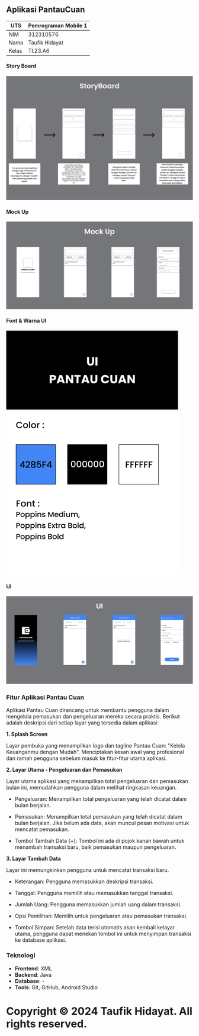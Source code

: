 ## Aplikasi PantauCuan 
| UTS  |  Pemrograman Mobile 1  
|-------|---------
| NIM   | 312310576
| Nama  | Taufik Hidayat
| Kelas | TI.23.A6

#### Story Board
![gambar](ss/storyboard.png)

#### Mock Up
![gambar](ss/mockup.png)

#### Font & Warna UI
![gambar](ss/color.png)

#### UI
![gambar](ss/ui.png)

### Fitur Aplikasi Pantau Cuan

Aplikasi Pantau Cuan dirancang untuk membantu pengguna dalam mengelola pemasukan dan pengeluaran mereka secara praktis. Berikut adalah deskripsi dari setiap layar yang tersedia dalam aplikasi:

**1. Splash Screen**

Layar pembuka yang menampilkan logo dan tagline Pantau Cuan: "Kelola Keuanganmu dengan Mudah".
Menciptakan kesan awal yang profesional dan ramah pengguna sebelum masuk ke fitur-fitur utama aplikasi.

**2. Layar Utama - Pengeluaran dan Pemasukan**

Layar utama aplikasi yang menampilkan total pengeluaran dan pemasukan bulan ini, memudahkan pengguna dalam melihat ringkasan keuangan.

- Pengeluaran: Menampilkan total pengeluaran yang telah dicatat dalam bulan berjalan.

- Pemasukan: Menampilkan total pemasukan yang telah dicatat dalam bulan berjalan. Jika belum ada data, akan muncul pesan motivasi untuk mencatat pemasukan.

- Tombol Tambah Data (+): Tombol ini ada di pojok kanan bawah untuk menambah transaksi baru, baik pemasukan maupun pengeluaran.

**3. Layar Tambah Data**

Layar ini memungkinkan pengguna untuk mencatat transaksi baru.

- Keterangan: Pengguna memasukkan deskripsi transaksi.

- Tanggal: Pengguna memilih atau memasukkan tanggal transaksi.

- Jumlah Uang: Pengguna memasukkan jumlah uang dalam transaksi.

- Opsi Pemilihan: Memilih untuk pengeluaran atau pemasukan transaksi.

- Tombol Simpan: Setelah data terisi otomatis akan kembali kelayar utama, pengguna dapat menekan tombol ini untuk menyimpan transaksi ke database aplikasi.

 ### Teknologi

- **Frontend**: XML
- **Backend**: Java
- **Database**: -
- **Tools**: Git, GitHub, Android Studio



# Copyright © 2024 Taufik Hidayat. All rights reserved.

